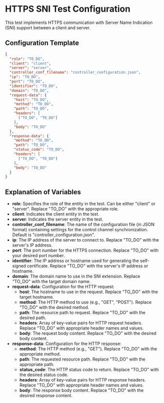 # HTTPS SNI Test Configuration

This test implements HTTPS communication with Server Name Indication (SNI) support between a client and server.

## Configuration Template

```json
{
  "role": "TO_DO",
  "client": "client",
  "server": "server",
  "controller_conf_filename": "controller_configuration.json",
  "ip": "TO_DO",
  "port": "TO_DO",
  "identifier": "TO_DO",
  "domain": "TO_DO",
  "request-data": {
    "host": "TO_DO",
    "method": "TO_DO",
    "path": "TO_DO",
    "headers": [
      ["TO_DO", "TO_DO"]
    ],
    "body": "TO_DO"
  },
  "response-data": {
    "method": "TO_DO",
    "path": "TO_DO",
    "status_code": "TO_DO",
    "headers": [
      ["TO_DO", "TO_DO"]
    ],
    "body": "TO_DO"
  }
}
```

## Explanation of Variables

- **role**: Specifies the role of the entity in the test. Can be either "client" or "server". Replace "TO_DO" with the appropriate role.
- **client**: Indicates the client entity in the test.
- **server**: Indicates the server entity in the test.
- **controller_conf_filename**: The name of the configuration file (in JSON format) containing settings for the control channel synchronization. Default is "controller_configuration.json".
- **ip**: The IP address of the server to connect to. Replace "TO_DO" with the server's IP address.
- **port**: The port number for the HTTPS connection. Replace "TO_DO" with your desired port number.
- **identifier**: The IP address or hostname used for generating the self-signed certificate. Replace "TO_DO" with the server's IP address or hostname.
- **domain**: The domain name to use in the SNI extension. Replace "TO_DO" with the target domain name.
- **request-data**: Configuration for the HTTP request:
  - **host**: The hostname to use in the request. Replace "TO_DO" with the target hostname.
  - **method**: The HTTP method to use (e.g., "GET", "POST"). Replace "TO_DO" with the desired method.
  - **path**: The resource path to request. Replace "TO_DO" with the desired path.
  - **headers**: Array of key-value pairs for HTTP request headers. Replace "TO_DO" with appropriate header names and values.
  - **body**: The request body content. Replace "TO_DO" with the desired body content.
- **response-data**: Configuration for the HTTP response:
  - **method**: The HTTP method (e.g., "GET"). Replace "TO_DO" with the appropriate method.
  - **path**: The requested resource path. Replace "TO_DO" with the appropriate path.
  - **status_code**: The HTTP status code to return. Replace "TO_DO" with the desired status code.
  - **headers**: Array of key-value pairs for HTTP response headers. Replace "TO_DO" with appropriate header names and values.
  - **body**: The response body content. Replace "TO_DO" with the desired response content.

